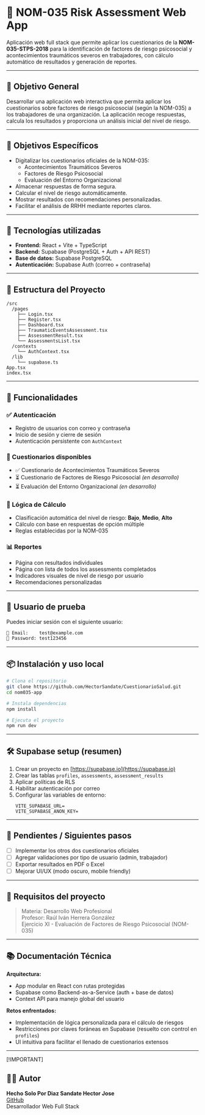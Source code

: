 
# 🧠 NOM-035 Risk Assessment Web App

Aplicación web full stack que permite aplicar los cuestionarios de la **NOM-035-STPS-2018** para la identificación de factores de riesgo psicosocial y acontecimientos traumáticos severos en trabajadores, con cálculo automático de resultados y generación de reportes.

---

## 📌 Objetivo General

Desarrollar una aplicación web interactiva que permita aplicar los cuestionarios sobre factores de riesgo psicosocial (según la NOM-035) a los trabajadores de una organización. La aplicación recoge respuestas, calcula los resultados y proporciona un análisis inicial del nivel de riesgo.

---

## 🎯 Objetivos Específicos

- Digitalizar los cuestionarios oficiales de la NOM-035:
  - Acontecimientos Traumáticos Severos
  - Factores de Riesgo Psicosocial
  - Evaluación del Entorno Organizacional
- Almacenar respuestas de forma segura.
- Calcular el nivel de riesgo automáticamente.
- Mostrar resultados con recomendaciones personalizadas.
- Facilitar el análisis de RRHH mediante reportes claros.

---

## 🚀 Tecnologías utilizadas

- **Frontend:** React + Vite + TypeScript
- **Backend:** Supabase (PostgreSQL + Auth + API REST)
- **Base de datos:** Supabase PostgreSQL
- **Autenticación:** Supabase Auth (correo + contraseña)


---

## 🧩 Estructura del Proyecto

```
/src
  /pages
    ├── Login.tsx
    ├── Register.tsx
    ├── Dashboard.tsx
    ├── TraumaticEventsAssessment.tsx
    ├── AssessmentResult.tsx
    └── AssessmentsList.tsx
  /contexts
    └── AuthContext.tsx
  /lib
    └── supabase.ts
App.tsx
index.tsx
```

---

## 👥 Funcionalidades

### ✅ Autenticación
- Registro de usuarios con correo y contraseña
- Inicio de sesión y cierre de sesión
- Autenticación persistente con `AuthContext`

### 📝 Cuestionarios disponibles
- ✅ Cuestionario de Acontecimientos Traumáticos Severos
- ⏳ Cuestionario de Factores de Riesgo Psicosocial *(en desarrollo)*
- ⏳ Evaluación del Entorno Organizacional *(en desarrollo)*

### 🧠 Lógica de Cálculo
- Clasificación automática del nivel de riesgo: **Bajo**, **Medio**, **Alto**
- Cálculo con base en respuestas de opción múltiple
- Reglas establecidas por la NOM-035

### 📊 Reportes
- Página con resultados individuales
- Página con lista de todos los assessments completados
- Indicadores visuales de nivel de riesgo por usuario
- Recomendaciones personalizadas

---

## 🧪 Usuario de prueba

Puedes iniciar sesión con el siguiente usuario:

```bash
📧 Email:    test@example.com
🔑 Password: test123456
```

---

## 📦 Instalación y uso local

```bash
# Clona el repositorio
git clone https://github.com/HectorSandate/CuestionarioSalud.git
cd nom035-app

# Instala dependencias
npm install

# Ejecuta el proyecto
npm run dev
```

---

## 🛠️ Supabase setup (resumen)

1. Crear un proyecto en [https://supabase.io](https://supabase.io)
2. Crear las tablas `profiles`, `assessments`, `assessment_results`
3. Aplicar políticas de RLS
4. Habilitar autenticación por correo
5. Configurar las variables de entorno:
   ```
   VITE_SUPABASE_URL=
   VITE_SUPABASE_ANON_KEY=
   ```

---

## 📌 Pendientes / Siguientes pasos

- [ ] Implementar los otros dos cuestionarios oficiales
- [ ] Agregar validaciones por tipo de usuario (admin, trabajador)
- [ ] Exportar resultados en PDF o Excel
- [ ] Mejorar UI/UX (modo oscuro, mobile friendly)

---

## 📄 Requisitos del proyecto

> Materia: Desarrollo Web Profesional  
> Profesor: Raúl Iván Herrera González  
> Ejercicio XI - Evaluación de Factores de Riesgo Psicosocial (NOM-035)

---

## 📚 Documentación Técnica

**Arquitectura:**
- App modular en React con rutas protegidas
- Supabase como Backend-as-a-Service (auth + base de datos)
- Context API para manejo global del usuario

**Retos enfrentados:**
- Implementación de lógica personalizada para el cálculo de riesgos
- Restricciones por claves foráneas en Supabase (resuelto con control en `profiles`)
- UI intuitiva para facilitar el llenado de cuestionarios extensos

---

[!IMPORTANT]  
## 🧑‍💻 Autor

**Hecho Solo Por Diaz Sandate Hector Jose**  
[GitHub](https://github.com/HectorSandate)  
Desarrollador Web Full Stack
